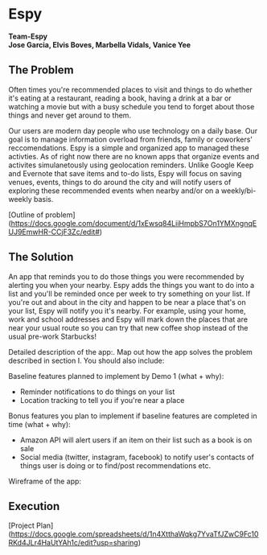 # Espy

**Team-Espy**  
**Jose Garcia, Elvis Boves, Marbella Vidals, Vanice Yee**  

## The Problem 

Often times you're recommended places to visit and things to do whether it's eating at a restaurant, reading a book, having a drink at a bar or watching a movie but with a busy schedule you tend to forget about those things and never get around to them. 

Our users are modern day people who use technology on a daily base. Our goal is to manage information overload from friends, family or coworkers' reccomendations. Espy is a simple and organized app to managed these activties. As of right now there are no known apps that organize events and activites simulanetously using geolocation reminders. Unlike Google Keep and Evernote that save items and to-do lists, Espy will focus on saving venues, events, things to do around the city and will notify users of exploring these recommended events when nearby  and/or on a weekly/bi-weekly basis. 

[Outline of problem]  (https://docs.google.com/document/d/1xEwsq84LiiHmpbS7On1YMXngnqEUJ9EmwHR-CCjF3Zc/edit#)

## The Solution 

An app that reminds you to do those things you were recommended by alerting you when your nearby. Espy adds the things you want to do into a list and you'll be reminded once per week to try something on your list. If you're out and about in the city and happen to be near a place that's on your list, Espy will notify you it's nearby. For example, using your home, work and school addresses and Espy will mark down the places that are near your usual route so you can try that new coffee shop instead of the usual pre-work Starbucks!

Detailed description of the app:. Map out how the app solves the problem described in section I. You should also include:

  Baseline features planned to implement by Demo 1 (what + why):
  *  Reminder notifications to do things on your list
  *  Location tracking to tell you if you're near a place
  
  Bonus features you plan to implement if baseline features are completed in time (what + why):
  *  Amazon API will alert users if an item on their list such as a book is on sale
  *  Social media (twitter, instagram, facebook) to notify user's contacts of things user is doing or to find/post        recommendations etc.  
  
 Wireframe of the app: 

## Execution

[Project Plan] (https://docs.google.com/spreadsheets/d/1n4XtthaWqkg7YvaTfJZwC9Fc10RKd4JLr4HaUtYAh1c/edit?usp=sharing)
